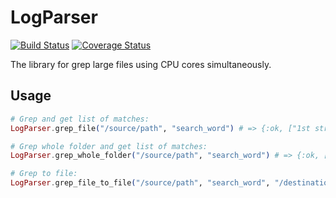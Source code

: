 # LogParser
[![Build Status](https://api.travis-ci.org/astorre88/log_parser.svg?branch=master)](https://travis-ci.org/astorre88/log_parser)
[![Coverage Status](https://coveralls.io/repos/github/astorre88/log_parser/badge.svg?branch=master)](https://coveralls.io/github/astorre88/log_parser?branch=master)

The library for grep large files using CPU cores simultaneously.

## Usage

```elixir
# Grep and get list of matches:
LogParser.grep_file("/source/path", "search_word") # => {:ok, ["1st string with search_word\n", "2nd string with search_word\n", "3d string with search_word\n"]}

# Grep whole folder and get list of matches:
LogParser.grep_whole_folder("/source/path", "search_word") # => {:ok, ["1st string with search_word\n", "2nd string with search_word\n", "3d string with search_word\n"]}

# Grep to file:
LogParser.grep_file_to_file("/source/path", "search_word", "/destination/path") # => {:ok, ["1st string with search_word\n", "2nd string with search_word\n", "3d string with search_word\n"]}
```
